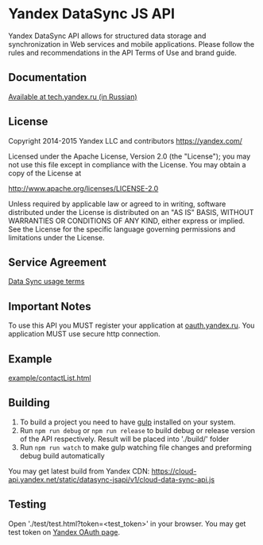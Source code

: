 Yandex DataSync JS API 
===================================


Yandex DataSync API allows for structured data storage and synchronization in Web services and mobile applications.
Please follow the rules and recommendations in the API Terms of Use and brand guide.


Documentation
-------------

<a href="https://tech.yandex.ru/datasync/jsapi/">Available at tech.yandex.ru (in Russian)</a>

License
-------

Copyright 2014-2015 Yandex LLC and contributors <https://yandex.com/>

Licensed under the Apache License, Version 2.0 (the "License");
you may not use this file except in compliance with the License.
You may obtain a copy of the License at

<http://www.apache.org/licenses/LICENSE-2.0>

Unless required by applicable law or agreed to in writing, software
distributed under the License is distributed on an "AS IS" BASIS,
WITHOUT WARRANTIES OR CONDITIONS OF ANY KIND, either express or implied.
See the License for the specific language governing permissions and
limitations under the License.

Service Agreement
-----------------

<a href="http://legal.yandex.ru/sync_api/">Data Sync usage terms</a>


Important Notes
---------------

To use this API you MUST register your application at <a href="https://oauth.yandex.ru/">oauth.yandex.ru</a>.
You application MUST use secure http connection.

Example
-------
    
<a href="https://yandex.github.io/datasync-js/example/contactList.html">example/contactList.html</a>

Building
-------

  1. To build a project you need to have <a href="http://gulpjs.com/">gulp</a> installed on your system.
  2. Run `npm run debug` or `npm run release` to build debug or release version of the API respectively. Result will be placed into './build/' folder
  3. Run `npm run watch` to make gulp watching file changes and preforming debug build automatically

You may get latest build from Yandex CDN: https://cloud-api.yandex.net/static/datasync-jsapi/v1/cloud-data-sync-api.js

Testing
-------

  Open './test/test.html?token=<test_token>' in your browser. You may get test token on <a href="https://oauth.yandex.ru/">Yandex OAuth page</a>.
